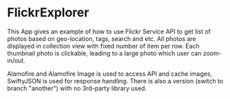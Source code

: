 # FlickrExplorer

This App gives an example of how to use Flickr Service API to get list of photos based on geo-location, tags, search and etc. All photos are displayed in collection view with fixed number of item per row. Each thumbnail photo is clickable, leading to a large photo which user can zoom-in/out.

Alamofire and Alamofire Image is used to access API and cache images, SwiftyJSON is used for response handling. There is also a version (switch to branch "another") with no 3rd-party library used. 

